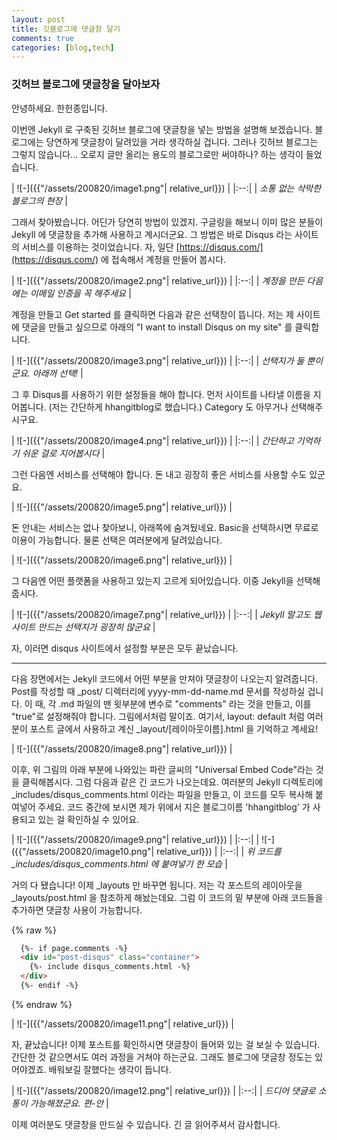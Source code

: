 ```yaml
---
layout: post
title: 깃블로그에 댓글창 달기
comments: true
categories: [blog,tech]
---
```


### 깃허브 블로그에 댓글창을 달아보자
안녕하세요. 한헌종입니다.

이번엔 Jekyll 로 구축된 깃허브 블로그에 댓글창을 넣는 방법을 설명해 보겠습니다.
블로그에는 당연하게 댓글창이 달려있을 거라 생각하실 겁니다.
그러나 깃허브 블로그는 그렇지 않습니다...
오로지 글만 올리는 용도의 블로그로만 써야하나? 하는 생각이 들었습니다.

| ![-]({{"/assets/200820/image1.png"| relative_url}}) | 
|:--:| 
| *소통 없는 삭막한 블로그의 현장* |

그래서 찾아봤습니다. 어딘가 당연히 방법이 있겠지.
구글링을 해보니 이미 많은 분들이 Jekyll 에 댓글창을 추가해 사용하고 계시더군요.
그 방법은 바로 Disqus 라는 사이트의 서비스를 이용하는 것이었습니다.
자, 일단 [https://disqus.com/](https://disqus.com/) 에 접속해서 계정을 만들어 봅시다.

| ![-]({{"/assets/200820/image2.png"| relative_url}}) | 
|:--:| 
| *계정을 만든 다음에는 이메일 인증을 꼭 해주세요* |

계정을 만들고 Get started 를 클릭하면 다음과 같은 선택창이 뜹니다.
저는 제 사이트에 댓글을 만들고 싶으므로 아래의 "I want to install Disqus on my site" 를 클릭합니다.

| ![-]({{"/assets/200820/image3.png"| relative_url}}) | 
|:--:| 
| *선택지가 둘 뿐이군요. 아래꺼 선택!* |

그 후 Disqus를 사용하기 위한 설정들을 해야 합니다.
먼저 사이트를 나타낼 이름을 지어봅니다. (저는 간단하게 hhangitblog로 했습니다.)
Category 도 아무거나 선택해주시구요.

| ![-]({{"/assets/200820/image4.png"| relative_url}}) | 
|:--:| 
| *간단하고 기억하기 쉬운 걸로 지어봅시다* |

그런 다음엔 서비스를 선택해야 합니다.
돈 내고 굉장히 좋은 서비스를 사용할 수도 있군요.

| ![-]({{"/assets/200820/image5.png"| relative_url}}) | 

돈 안내는 서비스는 없나 찾아보니, 아래쪽에 숨겨뒀네요.
Basic을 선택하시면 무료로 이용이 가능합니다.
물론 선택은 여러분에게 달려있습니다.

| ![-]({{"/assets/200820/image6.png"| relative_url}}) | 

그 다음엔 어떤 플랫폼을 사용하고 있는지 고르게 되어있습니다.
이중 Jekyll을 선택해줍시다.

| ![-]({{"/assets/200820/image7.png"| relative_url}}) | 
|:--:| 
| *Jekyll 말고도 웹사이트 만드는 선택지가 굉장히 많군요* |

자, 이러면 disqus 사이트에서 설정할 부분은 모두 끝났습니다.

---
다음 장면에서는 Jekyll 코드에서 어떤 부분을 만져야 댓글창이 나오는지 알려줍니다.
Post를 작성할 때 _post/ 디렉터리에 yyyy-mm-dd-name.md 문서를 작성하실 겁니다.
이 때, 각 .md 파일의 맨 윗부분에 변수로 "comments" 라는 것을 만들고, 이를 "true"로 설정해줘야 합니다.
그림에서처럼 말이죠.
여기서, layout: default 처럼 여러분이 포스트 글에서 사용하고 계신 _layout/[레이아웃이름].html 을 기억하고 계세요!

| ![-]({{"/assets/200820/image8.png"| relative_url}}) | 

이후, 위 그림의 아래 부분에 나와있는 파란 글씨의 "Universal Embed Code"라는 것을 클릭해봅시다.
그럼 다음과 같은 긴 코드가 나오는데요.
여러분의 Jekyll 디렉토리에 _includes/disqus_comments.html 이라는 파일을 만들고, 이 코드를 모두 복사해 붙여넣어 주세요.
코드 중간에 보시면 제가 위에서 지은 블로그이름 'hhangitblog' 가 사용되고 있는 걸 확인하실 수 있어요.

| ![-]({{"/assets/200820/image9.png"| relative_url}}) | 
|:--:| 
| ![-]({{"/assets/200820/image10.png"| relative_url}}) | 
|:--:| 
| *위 코드를 _includes/disqus_comments.html 에 붙여넣기 한 모습* |

거의 다 됐습니다!
이제 _layouts 만 바꾸면 됩니다.
저는 각 포스트의 레이아웃을 _layouts/post.html 을 참조하게 해놨는데요.
그럼 이 코드의 밑 부분에 아래 코드들을 추가하면 댓글창 사용이 가능합니다.

{% raw %}
~~~html
  {%- if page.comments -%}
  <div id="post-disqus" class="container">
    {%- include disqus_comments.html -%}
  </div>
  {%- endif -%}
~~~
{% endraw %}

| ![-]({{"/assets/200820/image11.png"| relative_url}}) | 

자, 끝났습니다!
이제 포스트를 확인하시면 댓글창이 들어와 있는 걸 보실 수 있습니다.
간단한 것 같으면서도 여러 과정을 거쳐야 하는군요.
그래도 블로그에 댓글창 정도는 있어야겠죠.
배워보길 잘했다는 생각이 듭니다.

| ![-]({{"/assets/200820/image12.png"| relative_url}}) | 
|:--:| 
| *드디어 댓글로 소통이 가능해졌군요. 편-안* |

이제 여러분도 댓글창을 만드실 수 있습니다.
긴 글 읽어주셔서 감사합니다.
